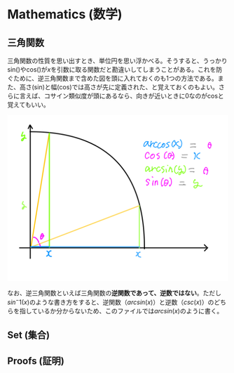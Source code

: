 # Mathematics (数学)

## 三角関数

三角関数の性質を思い出すとき、単位円を思い浮かべる。そうすると、うっかりsin()やcos()が$x$を引数に取る関数だと勘違いしてしまうことがある。これを防ぐために、逆三角関数まで含めた図を頭に入れておくのも1つの方法である。また、高さ(sin)と幅(cos)では高さが先に定義された、と覚えておくのもよい。さらに言えば、コサイン類似度が頭にあるなら、向きが近いときに0なのがcosと覚えてもいい。

![三角関数・逆三角関数](/images/三角関数・逆三角関数.svg)

なお、逆三角関数といえば三角関数の**逆関数であって、逆数ではない**。ただし$sin^-1(x)$のような書き方をすると、逆関数（$arcsin(x)$）と逆数（$csc(x)$）のどちらを指しているか分からないため、このファイルでは$arcsin(x)$のように書く。

## Set (集合)

## Proofs (証明)

